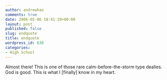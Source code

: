 ```yaml
---
author: andrewhao
comments: true
date: 2006-05-06 18:41:29+00:00
layout: post
published: false
slug: endquote
title: endquote
wordpress_id: 630
categories:
- High School
---
```


Almost there! This is one of those rare calm-before-the-storm type dealies. God is good. This is what I [finally] know in my heart.
